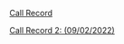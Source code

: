 
[Call Record](https://drive.google.com/file/d/1-y9k_mTO5AK5J7OtOzD3-INkM_HUlHxl/view?usp=sharing)

[Call Record 2: (09/02/2022)](https://drive.google.com/file/d/1ty1OK3SboJUvpgKETZkSDLLBcHdE6wcO/view?usp=sharing)

